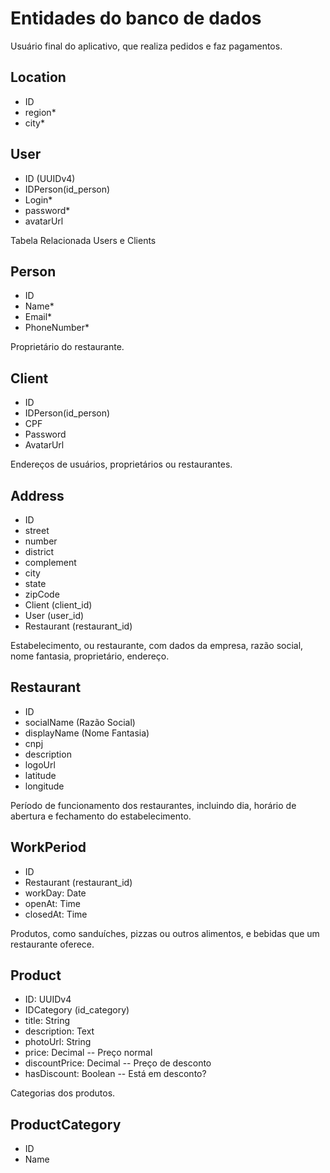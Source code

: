 # Entidades do banco de dados

Usuário final do aplicativo, que realiza pedidos e faz pagamentos.


## Location
  - ID
  - region*
  - city*

## User
  - ID (UUIDv4)
  - IDPerson(id_person)
  - Login*
  - password*
  - avatarUrl

Tabela Relacionada Users e Clients 
## Person
  - ID
  - Name*
  - Email*
  - PhoneNumber*

Proprietário do restaurante.
## Client
  - ID
  - IDPerson(id_person)
  - CPF
  - Password
  - AvatarUrl

Endereços de usuários, proprietários ou restaurantes.
## Address
  - ID
  - street
  - number
  - district
  - complement
  - city
  - state
  - zipCode
  - Client (client_id)
  - User (user_id)
  - Restaurant (restaurant_id)

Estabelecimento, ou restaurante, com dados da empresa, razão social, nome fantasia, proprietário, endereço.
## Restaurant
  - ID
  - socialName (Razão Social)
  - displayName (Nome Fantasia)
  - cnpj
  - description
  - logoUrl
  - latitude
  - longitude

Período de funcionamento dos restaurantes, incluindo dia, horário de abertura e fechamento do estabelecimento.
## WorkPeriod
  - ID
  - Restaurant (restaurant_id)
  - workDay: Date
  - openAt: Time
  - closedAt: Time

Produtos, como sanduíches, pizzas ou outros alimentos, e bebidas que um restaurante oferece.
## Product
  - ID: UUIDv4
  - IDCategory (id_category)
  - title: String
  - description: Text
  - photoUrl: String
  - price: Decimal -- Preço normal
  - discountPrice: Decimal -- Preço de desconto
  - hasDiscount: Boolean -- Está em desconto?

Categorias dos produtos.
## ProductCategory
  - ID
  - Name
